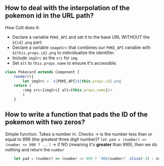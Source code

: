 ## How to deal with the interpolation of the pokemon id in the URL path?

How Colt does it: 

- Declare a variable `POKE_API` and set it to the base URL WITHOUT the `${id}.png` part.
- Declare a variable `imageSrc` that combines our `POKE_API` variable with `${this.props.id}.png` to individualize the identifier.
- Include `imgSrc` as the `src` for `img`.
- Set `alt` to `this.props.name` to ensure it's accessible. 

```Javascript
class Pokecard extends Component {
    render(){
        let imgSrc = `${POKE_API}${this.props.id}.png`
    return (
        <img src={imgSrc} alt={this.props.name}/>
        )
    }
```

## How to write a function that pads the ID of the pokemon with two zeros?

Simple function. 
Takes a number in. 
Checks -> is the number less than or equal to 999 (the greatest three digit number)? 
`let pad = (number) => (number <= 999 ? ...)`
    -> if NO (meaning it's **greater** than 999), then we do nothing and return the `number`
    
    
```Javascript
    let pad = (number) => (number <= 999 ? `00${number}`.slice(-3) : number)
```


